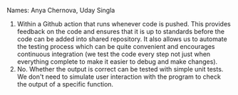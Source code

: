 Names: Anya Chernova, Uday Singla

1. Within a Github action that runs whenever code is pushed. This provides feedback on the code and ensures that it is up to standards before the code can be added into shared repository. It also allows us to automate the testing process which can be quite convenient and encourages continuous integration (we test the code every step not just when everything complete to make it easier to debug and make changes).
2. No. Whether the output is correct can be tested with simple unit tests. We don't need to simulate user interaction with the program to check the output of a specific function.






